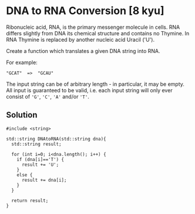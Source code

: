 # DNA to RNA Conversion [8 kyu]

Ribonucleic acid, RNA, is the primary messenger molecule in cells. RNA differs slightly from DNA its chemical structure and contains no Thymine. In RNA Thymine is replaced by another nucleic acid Uracil ('U').

Create a function which translates a given DNA string into RNA.

For example:

```
"GCAT"  =>  "GCAU"
```

The input string can be of arbitrary length - in particular, it may be empty. All input is guaranteed to be valid, i.e. each input string will only ever consist of `'G'`, `'C'`, `'A'` and/or `'T'`.

## Solution

```
#include <string>

std::string DNAtoRNA(std::string dna){
  std::string result;
  
  for (int i=0; i<dna.length(); i++) {
    if (dna[i]=='T') {
      result += 'U';
    }
    else {
      result += dna[i];
    }
  }
  
  return result;
}
```